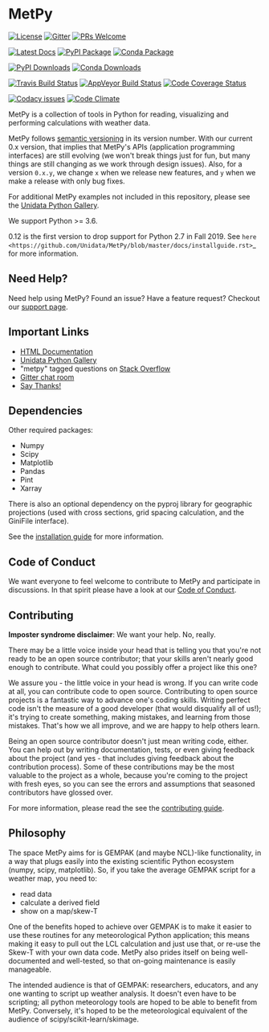 MetPy
=====

[![License](https://img.shields.io/pypi/l/metpy.svg)](https://pypi.python.org/pypi/MetPy/)
[![Gitter](https://badges.gitter.im/Unidata/MetPy.svg)](https://gitter.im/Unidata/MetPy?utm_source=badge&utm_medium=badge&utm_campaign=pr-badge)
[![PRs Welcome](https://img.shields.io/badge/PRs-welcome-brightgreen.svg?style=round-square)](https://egghead.io/series/how-to-contribute-to-an-open-source-project-on-github)

[![Latest Docs](https://img.shields.io/badge/docs-stable-brightgreen.svg)](http://unidata.github.io/MetPy)
[![PyPI Package](https://img.shields.io/pypi/v/metpy.svg)](https://pypi.python.org/pypi/MetPy/)
[![Conda Package](https://anaconda.org/conda-forge/metpy/badges/version.svg)](https://anaconda.org/conda-forge/metpy)

[![PyPI Downloads](https://img.shields.io/pypi/dm/metpy.svg)](https://pypi.python.org/pypi/MetPy/)
[![Conda Downloads](https://anaconda.org/conda-forge/metpy/badges/downloads.svg)](https://anaconda.org/conda-forge/metpy)

[![Travis Build Status](https://travis-ci.com/Unidata/MetPy.svg?branch=master)](https://travis-ci.com/Unidata/MetPy)
[![AppVeyor Build Status](https://ci.appveyor.com/api/projects/status/dwaletlb23v2ae4e/branch/master?svg=true)](https://ci.appveyor.com/project/Unidata/metpy/branch/master)
[![Code Coverage Status](https://codecov.io/github/Unidata/MetPy/coverage.svg?branch=master)](https://codecov.io/github/Unidata/MetPy?branch=master)

[![Codacy issues](https://api.codacy.com/project/badge/Grade/e1ea0937eb4942e79a44bc9bb2de616d)](https://www.codacy.com/app/dopplershift/MetPy)
[![Code Climate](https://codeclimate.com/github/Unidata/MetPy/badges/gpa.svg)](https://codeclimate.com/github/Unidata/MetPy)

MetPy is a collection of tools in Python for reading, visualizing and
performing calculations with weather data.

MetPy follows [semantic versioning](https://semver.org) in its version number. With our
current 0.x version, that implies that MetPy's APIs (application programming interfaces) are
still evolving (we won't break things just for fun, but many things are still changing as we
work through design issues). Also, for a version `0.x.y`, we change `x` when we
release new features, and `y` when we make a release with only bug fixes.

For additional MetPy examples not included in this repository, please see the [Unidata Python
Gallery](https://unidata.github.io/python-gallery/).

We support Python >= 3.6.

0.12 is the first version to drop support for Python 2.7 in Fall 2019. See
`here <https://github.com/Unidata/MetPy/blob/master/docs/installguide.rst>`_ for more
information.

Need Help?
----------
Need help using MetPy? Found an issue? Have a feature request? Checkout our
[support page](https://github.com/Unidata/MetPy/blob/master/SUPPORT.md).

Important Links
---------------

- [HTML Documentation](http://unidata.github.io/MetPy)
- [Unidata Python Gallery](https://unidata.github.io/python-gallery/)
- "metpy" tagged questions on [Stack Overflow](https://stackoverflow.com/questions/tagged/metpy)
- [Gitter chat room](https://gitter.im/Unidata/MetPy)
- [Say Thanks!](https://saythanks.io/to/unidata)

Dependencies
------------
Other required packages:

- Numpy
- Scipy
- Matplotlib
- Pandas
- Pint
- Xarray

There is also an optional dependency on the pyproj library for geographic
projections (used with cross sections, grid spacing calculation, and the GiniFile interface).

See the [installation guide](https://unidata.github.io/MetPy/dev/installguide.html)
for more information.

Code of Conduct
---------------
We want everyone to feel welcome to contribute to MetPy and participate in discussions. In that
spirit please have a look at our [Code of Conduct](https://github.com/Unidata/MetPy/blob/master/CODE_OF_CONDUCT.md).

Contributing
------------
**Imposter syndrome disclaimer**: We want your help. No, really.

There may be a little voice inside your head that is telling you that you're not ready to be
an open source contributor; that your skills aren't nearly good enough to contribute. What
could you possibly offer a project like this one?

We assure you - the little voice in your head is wrong. If you can write code at all,
you can contribute code to open source. Contributing to open source projects is a fantastic
way to advance one's coding skills. Writing perfect code isn't the measure of a good developer
(that would disqualify all of us!); it's trying to create something, making mistakes, and
learning from those mistakes. That's how we all improve, and we are happy to help others learn.

Being an open source contributor doesn't just mean writing code, either. You can help out by
writing documentation, tests, or even giving feedback about the project (and yes - that
includes giving feedback about the contribution process). Some of these contributions may be
the most valuable to the project as a whole, because you're coming to the project with fresh
eyes, so you can see the errors and assumptions that seasoned contributors have glossed over.

For more information, please read the see the [contributing guide](https://github.com/Unidata/MetPy/blob/master/CONTRIBUTING.md).

Philosophy
----------
The space MetPy aims for is GEMPAK (and maybe NCL)-like functionality, in a way that plugs
easily into the existing scientific Python ecosystem (numpy, scipy, matplotlib). So, if you
take the average GEMPAK script for a weather map, you need to:

- read data
- calculate a derived field
- show on a map/skew-T

One of the benefits hoped to achieve over GEMPAK is to make it easier to use these routines for
any meteorological Python application; this means making it easy to pull out the LCL
calculation and just use that, or re-use the Skew-T with your own data code. MetPy also prides
itself on being well-documented and well-tested, so that on-going maintenance is easily
manageable.

The intended audience is that of GEMPAK: researchers, educators, and any one wanting to script
up weather analysis. It doesn't even have to be scripting; all python meteorology tools are
hoped to be able to benefit from MetPy. Conversely, it's hoped to be the meteorological
equivalent of the audience of scipy/scikit-learn/skimage.
